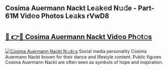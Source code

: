 ## Cosima Auermann Nackt Le𝚊k𝚎d N𝚞𝚍e - Part-61M Vid𝚎o Photos Le𝚊ks rVwD8

# <h2><a href="http://fb4uij.evod.top/?m=Cosima+Auermann+Nackt">🔗 👉🔴 Cosima Auermann Nackt Vid𝚎o Ph𝚘t𝚘s</a></h2>

[![Cosima Auermann Nackt N𝚞d𝚎s](https://i.imgur.com/8V9OHl7.gif)](http://fb4uij.evod.top/?m=Cosima+Auermann+Nackt)
Social media personality Cosima Auermann Nackt known for their dance and lifestyle content. Public figures Cosima Auermann Nackt are often seen as symbols of hope and inspiration. 
